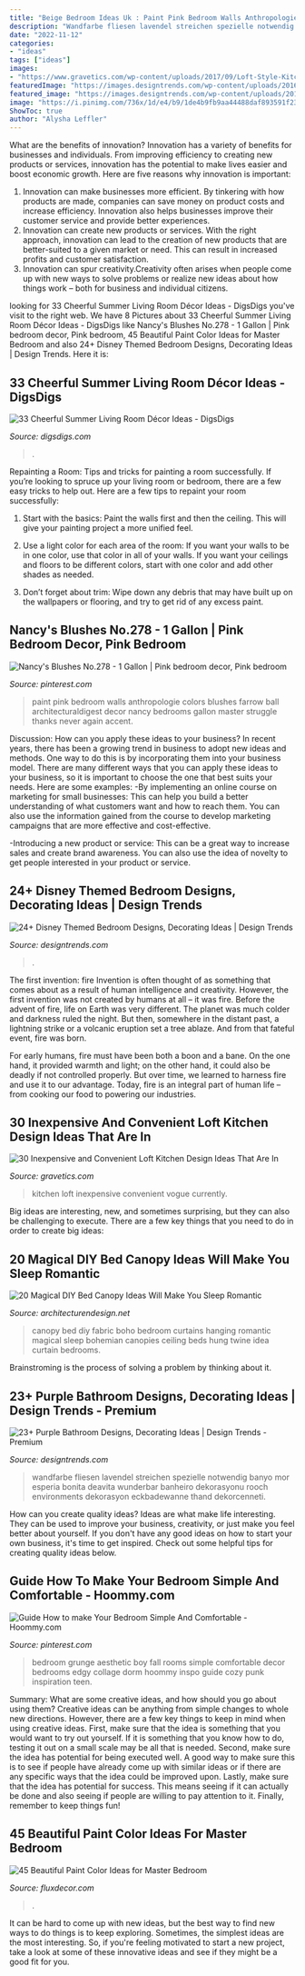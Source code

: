 ```yaml
---
title: "Beige Bedroom Ideas Uk : Paint Pink Bedroom Walls Anthropologie Colors Blushes Farrow Ball Architecturaldigest Decor Nancy Bedrooms Gallon Master Struggle Thanks Never Again Accent"
description: "Wandfarbe fliesen lavendel streichen spezielle notwendig banyo mor esperia bonita deavita wunderbar banheiro dekorasyonu rooch environments dekorasyon eckbadewanne thand dekorcenneti"
date: "2022-11-12"
categories:
- "ideas"
tags: ["ideas"]
images:
- "https://www.gravetics.com/wp-content/uploads/2017/09/Loft-Style-Kitchen-Design-Ideas.jpg"
featuredImage: "https://images.designtrends.com/wp-content/uploads/2016/03/22104328/Excellent-Disney-Themed-Bedroom.jpg"
featured_image: "https://images.designtrends.com/wp-content/uploads/2016/03/04085933/Contemporary-Purple-Bathroom-Design.jpg"
image: "https://i.pinimg.com/736x/1d/e4/b9/1de4b9fb9aa44488daf893591f23f0a5.jpg"
ShowToc: true
author: "Alysha Leffler"
---
```



What are the benefits of innovation?
Innovation has a variety of benefits for businesses and individuals. From improving efficiency to creating new products or services, innovation has the potential to make lives easier and boost economic growth. Here are five reasons why innovation is important: 
1. Innovation can make businesses more efficient. By tinkering with how products are made, companies can save money on product costs and increase efficiency. Innovation also helps businesses improve their customer service and provide better experiences. 
2. Innovation can create new products or services. With the right approach, innovation can lead to the creation of new products that are better-suited to a given market or need. This can result in increased profits and customer satisfaction. 
3. Innovation can spur creativity.Creativity often arises when people come up with new ways to solve problems or realize new ideas about how things work – both for business and individual citizens.

	

		
looking for 33 Cheerful Summer Living Room Décor Ideas - DigsDigs you've visit to the right web. We have 8 Pictures about 33 Cheerful Summer Living Room Décor Ideas - DigsDigs like Nancy&#039;s Blushes No.278 - 1 Gallon | Pink bedroom decor, Pink bedroom, 45 Beautiful Paint Color Ideas for Master Bedroom and also 24+ Disney Themed Bedroom Designs, Decorating Ideas | Design Trends. Here it is:
		
    
## 33 Cheerful Summer Living Room Décor Ideas - DigsDigs

<img loading=lazy src="https://www.digsdigs.com/photos/cheerful-summer-living-room-decor-ideas-19-554x832.jpg" onerror="this.onerror=null;this.src='https://tse3.mm.bing.net/th?id=OIP.9PBQt0VLl6Wyj83-ehTYlAHaLH&amp;pid=15.1';" alt="33 Cheerful Summer Living Room Décor Ideas - DigsDigs">

_Source: digsdigs.com_

>. 

	

Repainting a Room: Tips and tricks for painting a room successfully.
If you’re looking to spruce up your living room or bedroom, there are a few easy tricks to help out. Here are a few tips to repaint your room successfully:
1) Start with the basics: Paint the walls first and then the ceiling. This will give your painting project a more unified feel.

2) Use a light color for each area of the room: If you want your walls to be in one color, use that color in all of your walls. If you want your ceilings and floors to be different colors, start with one color and add other shades as needed.

3) Don’t forget about trim: Wipe down any debris that may have built up on the wallpapers or flooring, and try to get rid of any excess paint.

    
## Nancy&#039;s Blushes No.278 - 1 Gallon | Pink Bedroom Decor, Pink Bedroom

<img loading=lazy src="https://i.pinimg.com/736x/d7/b4/54/d7b454cfafe4a4f26d566a754fca0a93.jpg" onerror="this.onerror=null;this.src='https://tse2.mm.bing.net/th?id=OIP.Rl4z1z1fSzBRc-POWE92wgHaLH&amp;pid=15.1';" alt="Nancy&#039;s Blushes No.278 - 1 Gallon | Pink bedroom decor, Pink bedroom">

_Source: pinterest.com_

>paint pink bedroom walls anthropologie colors blushes farrow ball architecturaldigest decor nancy bedrooms gallon master struggle thanks never again accent. 

	

Discussion: How can you apply these ideas to your business?
In recent years, there has been a growing trend in business to adopt new ideas and methods. One way to do this is by incorporating them into your business model. There are many different ways that you can apply these ideas to your business, so it is important to choose the one that best suits your needs. Here are some examples: 
-By implementing an online course on marketing for small businesses: This can help you build a better understanding of what customers want and how to reach them. You can also use the information gained from the course to develop marketing campaigns that are more effective and cost-effective. 

-Introducing a new product or service: This can be a great way to increase sales and create brand awareness. You can also use the idea of novelty to get people interested in your product or service.

    
## 24+ Disney Themed Bedroom Designs, Decorating Ideas | Design Trends

<img loading=lazy src="https://images.designtrends.com/wp-content/uploads/2016/03/22104328/Excellent-Disney-Themed-Bedroom.jpg" onerror="this.onerror=null;this.src='https://tse1.mm.bing.net/th?id=OIP.HC00GG2gR4zevBzqOTzfwAHaJ_&amp;pid=15.1';" alt="24+ Disney Themed Bedroom Designs, Decorating Ideas | Design Trends">

_Source: designtrends.com_

>. 

	

The first invention: fire
Invention is often thought of as something that comes about as a result of human intelligence and creativity. However, the first invention was not created by humans at all – it was fire.
Before the advent of fire, life on Earth was very different. The planet was much colder and darkness ruled the night. But then, somewhere in the distant past, a lightning strike or a volcanic eruption set a tree ablaze. And from that fateful event, fire was born.

For early humans, fire must have been both a boon and a bane. On the one hand, it provided warmth and light; on the other hand, it could also be deadly if not controlled properly. But over time, we learned to harness fire and use it to our advantage. Today, fire is an integral part of human life – from cooking our food to powering our industries.

    
## 30 Inexpensive And Convenient Loft Kitchen Design Ideas That Are In

<img loading=lazy src="https://www.gravetics.com/wp-content/uploads/2017/09/Loft-Style-Kitchen-Design-Ideas.jpg" onerror="this.onerror=null;this.src='https://tse1.mm.bing.net/th?id=OIP.FhxSOSH1xDUufl0Tzd4YhQHaJ3&amp;pid=15.1';" alt="30 Inexpensive and Convenient Loft Kitchen Design Ideas That Are In">

_Source: gravetics.com_

>kitchen loft inexpensive convenient vogue currently. 

	

Big ideas are interesting, new, and sometimes surprising, but they can also be challenging to execute. There are a few key things that you need to do in order to create big ideas:

    
## 20 Magical DIY Bed Canopy Ideas Will Make You Sleep Romantic

<img loading=lazy src="http://cdn.architecturendesign.net/wp-content/uploads/2015/07/AD-DIY-Bed-Canopy-5.jpg" onerror="this.onerror=null;this.src='https://tse2.mm.bing.net/th?id=OIP.rSlS-P24WMJJJnProar_iAHaLF&amp;pid=15.1';" alt="20 Magical DIY Bed Canopy Ideas Will Make You Sleep Romantic">

_Source: architecturendesign.net_

>canopy bed diy fabric boho bedroom curtains hanging romantic magical sleep bohemian canopies ceiling beds hung twine idea curtain bedrooms. 

	

Brainstroming is the process of solving a problem by thinking about it.

    
## 23+ Purple Bathroom Designs, Decorating Ideas | Design Trends - Premium

<img loading=lazy src="https://images.designtrends.com/wp-content/uploads/2016/03/04085933/Contemporary-Purple-Bathroom-Design.jpg" onerror="this.onerror=null;this.src='https://tse1.mm.bing.net/th?id=OIP.j3QeX1uRD2L67eI14Ky3SwHaLJ&amp;pid=15.1';" alt="23+ Purple Bathroom Designs, Decorating Ideas | Design Trends - Premium">

_Source: designtrends.com_

>wandfarbe fliesen lavendel streichen spezielle notwendig banyo mor esperia bonita deavita wunderbar banheiro dekorasyonu rooch environments dekorasyon eckbadewanne thand dekorcenneti. 

	

How can you create quality ideas?
Ideas are what make life interesting. They can be used to improve your business, creativity, or just make you feel better about yourself. If you don't have any good ideas on how to start your own business, it's time to get inspired. Check out some helpful tips for creating quality ideas below.

    
## Guide How To Make Your Bedroom Simple And Comfortable - Hoommy.com

<img loading=lazy src="https://i.pinimg.com/736x/1d/e4/b9/1de4b9fb9aa44488daf893591f23f0a5.jpg" onerror="this.onerror=null;this.src='https://tse1.mm.bing.net/th?id=OIP.HW43Uj7DVtqnmqnvlmYvhAHaJ3&amp;pid=15.1';" alt="Guide How to make Your Bedroom Simple And Comfortable - Hoommy.com">

_Source: pinterest.com_

>bedroom grunge aesthetic boy fall rooms simple comfortable decor bedrooms edgy collage dorm hoommy inspo guide cozy punk inspiration teen. 

	

Summary: What are some creative ideas, and how should you go about using them?
Creative ideas can be anything from simple changes to whole new directions. However, there are a few key things to keep in mind when using creative ideas. First, make sure that the idea is something that you would want to try out yourself. If it is something that you know how to do, testing it out on a small scale may be all that is needed. Second, make sure the idea has potential for being executed well. A good way to make sure this is to see if people have already come up with similar ideas or if there are any specific ways that the idea could be improved upon. Lastly, make sure that the idea has potential for success. This means seeing if it can actually be done and also seeing if people are willing to pay attention to it. Finally, remember to keep things fun!

    
## 45 Beautiful Paint Color Ideas For Master Bedroom

<img loading=lazy src="https://fluxdecor.com/wp-content/uploads/2015/05/master-bedroom-painting/25-master-bedroom-painting-ideas.jpg" onerror="this.onerror=null;this.src='https://tse1.mm.bing.net/th?id=OIP.XOwadQMYjtFOTufYBzpgJQHaKo&amp;pid=15.1';" alt="45 Beautiful Paint Color Ideas for Master Bedroom">

_Source: fluxdecor.com_

>. 

	

It can be hard to come up with new ideas, but the best way to find new ways to do things is to keep exploring. Sometimes, the simplest ideas are the most interesting. So, if you're feeling motivated to start a new project, take a look at some of these innovative ideas and see if they might be a good fit for you.

